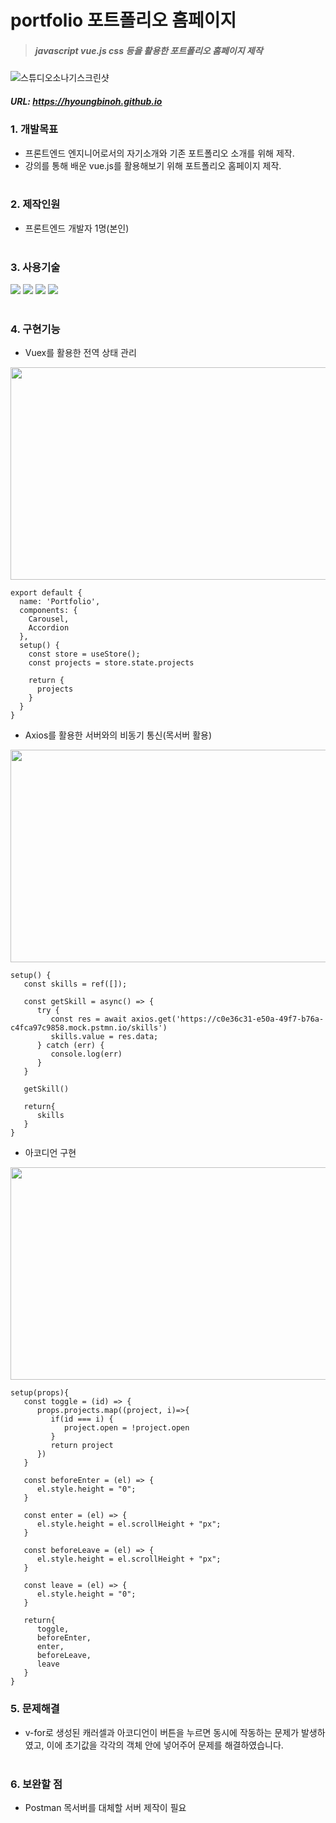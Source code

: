 # portfolio 포트폴리오 홈페이지

> ##### javascript vue.js css 등을 활용한 포트폴리오 홈페이지 제작
![스튜디오소나기스크린샷](https://user-images.githubusercontent.com/108599126/222919860-f9372eac-a532-4138-a584-7d2d00ee8b74.JPG)
##### URL: https://hyoungbinoh.github.io
   
### 1. 개발목표
* 프론트엔드 엔지니어로서의 자기소개와 기존 포트폴리오 소개를 위해 제작.
* 강의를 통해 배운 vue.js를 활용해보기 위해 포트폴리오 홈페이지 제작.
<br></br>

### 2. 제작인원
* 프론트엔드 개발자 1명(본인)
<br></br>

### 3. 사용기술
<img src="https://img.shields.io/badge/JavaScript-F7DF1E?style=flat&logo=javascript&logoColor=black"> <img src="https://img.shields.io/badge/Vue.js-4FC08D?style=flat&logo=vue.js&logoColor=white"> <img src="https://img.shields.io/badge/Vuex-4FC08D?style=flat&logo=vue.js&logoColor=white"> <img src="https://img.shields.io/badge/CSS3-1572B6?style=flat&logo=css3&logoColor=white">
<br></br>

### 4. 구현기능
* Vuex를 활용한 전역 상태 관리
<img src="https://user-images.githubusercontent.com/108599126/222903975-d955aeb5-40f7-4cb3-8fb2-35496ab26059.JPG" width="630" height="340">

```
export default {
  name: 'Portfolio',
  components: {
    Carousel,
    Accordion
  },
  setup() {
    const store = useStore();
    const projects = store.state.projects

    return {
      projects
    }
  }
}
```

* Axios를 활용한 서버와의 비동기 통신(목서버 활용)
<img src="https://user-images.githubusercontent.com/108599126/224748592-04158740-a401-448a-bad9-e983a1abee26.JPG" width="630" height="340">

```
setup() {
   const skills = ref([]);

   const getSkill = async() => {
      try {
         const res = await axios.get('https://c0e36c31-e50a-49f7-b76a-c4fca97c9858.mock.pstmn.io/skills')
         skills.value = res.data;
      } catch (err) {
         console.log(err)
      }
   }

   getSkill()

   return{
      skills
   }
}
```

* 아코디언 구현
<img src="https://user-images.githubusercontent.com/108599126/222918669-40acd172-a6b8-4a04-ba04-0c8a3e9a90e6.JPG" width="630" height="340">

```
setup(props){
   const toggle = (id) => {
      props.projects.map((project, i)=>{
         if(id === i) {
            project.open = !project.open
         }
         return project
      })
   }

   const beforeEnter = (el) => {
      el.style.height = "0";
   }

   const enter = (el) => {
      el.style.height = el.scrollHeight + "px";
   }

   const beforeLeave = (el) => {
      el.style.height = el.scrollHeight + "px";
   }

   const leave = (el) => {
      el.style.height = "0";
   }

   return{
      toggle,
      beforeEnter,
      enter,
      beforeLeave,
      leave
   }
}
```

### 5. 문제해결
* v-for로 생성된 캐러셀과 아코디언이 버튼을 누르면 동시에 작동하는 문제가 발생하였고, 이에 초기값을 각각의 객체 안에 넣어주어 문제를 해결하였습니다.
<br></br>

### 6. 보완할 점
* Postman 목서버를 대체할 서버 제작이 필요
